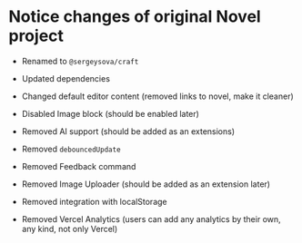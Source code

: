 # Notice changes of original Novel project

- Renamed to `@sergeysova/craft`
- Updated dependencies
- Changed default editor content (removed links to novel, make it cleaner)
- Disabled Image block (should be enabled later)

- Removed AI support (should be added as an extensions)
- Removed `debouncedUpdate`
- Removed Feedback command
- Removed Image Uploader (should be added as an extension later)
- Removed integration with localStorage
- Removed Vercel Analytics (users can add any analytics by their own, any kind, not only Vercel)
